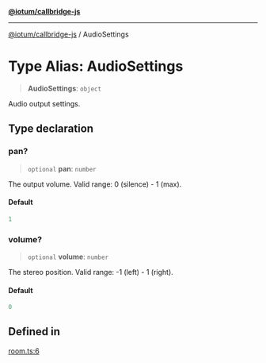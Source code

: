 [**@iotum/callbridge-js**](../README.md)

***

[@iotum/callbridge-js](../README.md) / AudioSettings

# Type Alias: AudioSettings

> **AudioSettings**: `object`

Audio output settings.

## Type declaration

### pan?

> `optional` **pan**: `number`

The output volume.
Valid range: 0 (silence) - 1 (max).

#### Default

```ts
1
```

### volume?

> `optional` **volume**: `number`

The stereo position.
Valid range: -1 (left) - 1 (right).

#### Default

```ts
0
```

## Defined in

[room.ts:6](https://github.com/iotum/callbridge-js/blob/d0dfc94e8f5dfc8239b4ec067f283823bb09beee/src/room.ts#L6)
